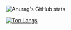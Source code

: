 

<!--
**qarnov/qarnov** is a ✨ _special_ ✨ repository because its `README.md` (this file) appears on your GitHub profile.

Here are some ideas to get you started:

- 🔭 I’m currently working on ...
- 🌱 I’m currently learning ...
- 👯 I’m looking to collaborate on ...
- 🤔 I’m looking for help with ...
- 💬 Ask me about ...
- 📫 How to reach me: ...
- 😄 Pronouns: ...
- ⚡ Fun fact: ...
-->

![Anurag's GitHub stats](https://github-readme-stats.vercel.app/api?username=qarnov&theme=codeSTACKr&show_icons=true)

[![Top Langs](https://github-readme-stats.vercel.app/api/top-langs/?username=qarnov&layout=compact&bg_color=FFFFFF00&title_color=33C9FF&text_color=f0fafa)](https://github.com/anuraghazra/github-readme-stats)
